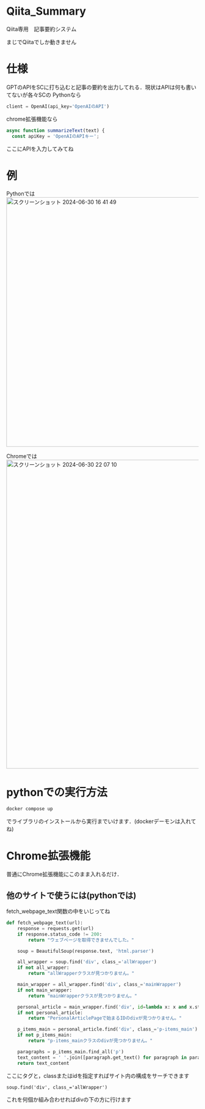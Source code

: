 # Qiita_Summary
Qiita専用　記事要約システム

まじでQiitaでしか動きません

# 仕様
GPTのAPIをSCに打ち込むと記事の要約を出力してれる．現状はAPIは何も書いてないが各々SCの
Pythonなら
```py
client = OpenAI(api_key='OpenAIのAPI')
```
chrome拡張機能なら
```js
async function summarizeText(text) {
  const apiKey = 'OpenAIのAPIキー';
```
ここにAPIを入力してみてね

# 例
Pythonでは
<img width="652" alt="スクリーンショット 2024-06-30 16 41 49" src="https://github.com/anshibagundan/Qiita_Summary/assets/131508158/ab26702a-e8ab-403f-a581-35ccc267629c">

Chromeでは
<img width="807" alt="スクリーンショット 2024-06-30 22 07 10" src="https://github.com/anshibagundan/Qiita_Summary/assets/131508158/1cdb378d-95ea-4220-998d-8f388788a781">

# pythonでの実行方法
```bash
docker compose up
```
でライブラリのインストールから実行までいけます．(dockerデーモンは入れてね)

# Chrome拡張機能
普通にChrome拡張機能にこのまま入れるだけ．

## 他のサイトで使うには(pythonでは)
fetch_webpage_text関数の中をいじってね
```py
def fetch_webpage_text(url):
    response = requests.get(url)
    if response.status_code != 200:
        return "ウェブページを取得できませんでした。"

    soup = BeautifulSoup(response.text, 'html.parser')

    all_wrapper = soup.find('div', class_='allWrapper')
    if not all_wrapper:
        return "allWrapperクラスが見つかりません。"

    main_wrapper = all_wrapper.find('div', class_='mainWrapper')
    if not main_wrapper:
        return "mainWrapperクラスが見つかりません。"

    personal_article = main_wrapper.find('div', id=lambda x: x and x.startswith('PersonalArticlePage'))
    if not personal_article:
        return "PersonalArticlePageで始まるIDのdivが見つかりません。"

    p_items_main = personal_article.find('div', class_='p-items_main')
    if not p_items_main:
        return "p-items_mainクラスのdivが見つかりません。"

    paragraphs = p_items_main.find_all('p')
    text_content = ' '.join([paragraph.get_text() for paragraph in paragraphs])
    return text_content

```
ここにタグと，classまたはidを指定すればサイト内の構成をサーチできます
```
soup.find('div', class_='allWrapper')
```
これを何個か組み合わせればdivの下の方に行けます
